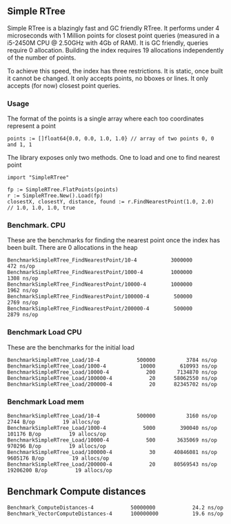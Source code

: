 ## Simple RTree

Simple RTree is a blazingly fast and GC friendly RTree. It performs under 4 microseconds with 1 Million points for closest point queries
(measured in a i5-2450M CPU @ 2.50GHz with 4Gb of RAM). It is GC friendly, queries require 0 allocation.
Building the index requires 19 allocations independently of the number of points.

To achieve this speed, the index has three restrictions. It is static, once built it cannot be changed.
It only accepts points, no bboxes or lines. It only accepts (for now) closest point queries.


### Usage

The format of the points is a single array where each too coordinates represent a point

    points := []float64{0.0, 0.0, 1.0, 1.0} // array of two points 0, 0 and 1, 1

The library exposes only two methods. One to load and one to find nearest point

    import "SimpleRTree"

    fp := SimpleRTree.FlatPoints(points)
    r := SimpleRTree.New().Load(fp)
    closestX, closestY, distance, found := r.FindNearestPoint(1.0, 2.0)
    // 1.0, 1.0, 1.0, true



### Benchmark. CPU

These are the benchmarks for finding the nearest point once the index has been built. There are 0 allocations in the heap

    BenchmarkSimpleRTree_FindNearestPoint/10-4      	 3000000	       472 ns/op
    BenchmarkSimpleRTree_FindNearestPoint/1000-4    	 1000000	      1308 ns/op
    BenchmarkSimpleRTree_FindNearestPoint/10000-4   	 1000000	      1962 ns/op
    BenchmarkSimpleRTree_FindNearestPoint/100000-4  	  500000	      2769 ns/op
    BenchmarkSimpleRTree_FindNearestPoint/200000-4  	  500000	      2879 ns/op


### Benchmark Load CPU

These are the benchmarks for the initial load

    BenchmarkSimpleRTree_Load/10-4      	  500000	      3784 ns/op
    BenchmarkSimpleRTree_Load/1000-4    	   10000	    610993 ns/op
    BenchmarkSimpleRTree_Load/10000-4   	     200	   7134870 ns/op
    BenchmarkSimpleRTree_Load/100000-4  	      20	  58062550 ns/op
    BenchmarkSimpleRTree_Load/200000-4  	      20	  82345702 ns/op


### Benchmark Load mem

    BenchmarkSimpleRTree_Load/10-4      	  500000	      3160 ns/op	    2744 B/op	      19 allocs/op
    BenchmarkSimpleRTree_Load/1000-4    	    5000	    390040 ns/op	  101176 B/op	      19 allocs/op
    BenchmarkSimpleRTree_Load/10000-4   	     500	   3635069 ns/op	  970296 B/op	      19 allocs/op
    BenchmarkSimpleRTree_Load/100000-4  	      30	  40846081 ns/op	 9605176 B/op	      19 allocs/op
    BenchmarkSimpleRTree_Load/200000-4  	      20	  80569543 ns/op	19206200 B/op	      19 allocs/op


## Benchmark Compute distances

    Benchmark_ComputeDistances-4         	50000000	        24.2 ns/op
    Benchmark_VectorComputeDistances-4   	100000000	        19.6 ns/op


